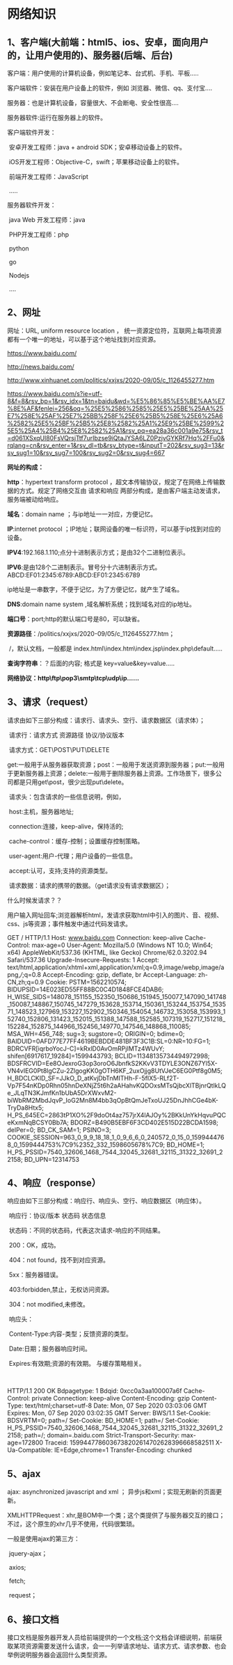 # 网络知识

## 1、客户端(大前端：html5、ios、安卓，面向用户的，让用户使用的)、服务器(后端、后台)

客户端：用户使用的计算机设备，例如笔记本、台式机、手机、平板.....

客户端软件：安装在用户设备上的软件，例如 浏览器、微信、qq、支付宝....

服务器：也是计算机设备，容量很大、不会断电、安全性很高....

服务器软件:运行在服务器上的软件。



客户端软件开发：

​	安卓开发工程师：java + android SDK；安卓移动设备上的软件。

​	iOS开发工程师：Objective-C，swift；苹果移动设备上的软件。

​	前端开发工程师：JavaScript

​	.....

服务器软件开发：

​	java Web 开发工程师：java

​	PHP开发工程师：php

​	python

​	go

​	Nodejs

​	....

## 2、网址

网址：URL, uniform resource location ， 统一资源定位符，互联网上每项资源都有一个唯一的地址，可以基于这个地址找到对应资源。

https://www.baidu.com/

http://news.baidu.com/

http://www.xinhuanet.com/politics/xxjxs/2020-09/05/c_1126455277.htm

https://www.baidu.com/s?ie=utf-8&f=8&rsv_bp=1&rsv_idx=1&tn=baidu&wd=%E5%86%85%E5%BE%AA%E7%8E%AF&fenlei=256&oq=%25E5%2586%2585%25E5%25BE%25AA%25E7%258E%25AF%25E7%25BB%258F%25E6%25B5%258E%25E6%25A6%2582%25E5%25BF%25B5%25E8%2582%25A1%25E9%25BE%2599%25E5%25A4%25B4%25E8%2582%25A1&rsv_pq=ea28a36c001a9e75&rsv_t=d061XSxqUl80FsVQrsjTtf7urIbzse9iQtaJYSA6LZ0PzjvGYKRf7Hq%2FFu0&rqlang=cn&rsv_enter=1&rsv_dl=tb&rsv_btype=t&inputT=202&rsv_sug3=13&rsv_sug1=10&rsv_sug7=100&rsv_sug2=0&rsv_sug4=667

**网址的构成：**

**http**：hypertext transform protocol ，超文本传输协议，规定了在网络上传输数据的方式。规定了网络交互由 请求和响应 两部分构成，是由客户端主动发请求，服务端被动给响应。

**域名**：domain name ；与ip地址一一对应，方便记忆。

**IP**:internet protocol ；IP地址；联网设备的唯一标识符，可以基于ip找到对应的设备。

**IPV4**:192.168.1.110;点分十进制表示方式；是由32个二进制位表示。

**IPV6**:是由128个二进制表示。冒号分十六进制表示方式。	ABCD:EF01:2345:6789:ABCD:EF01:2345:6789

ip地址是一串数字，不便于记忆，为了方便记忆，就产生了域名。

**DNS**:domain name system ,域名解析系统；找到域名对应的ip地址。

**端口号**：port;http的默认端口号是80，可以缺省。

**资源路径**：/politics/xxjxs/2020-09/05/c_1126455277.htm；

​	/，默认文档，一般都是 index.html\index.htm\index.jsp\index.php\default.....

**查询字符串**：？后面的内容; 格式是 key=value&key=value.....



**网络协议：http\ftp\pop3\smtp\tcp\udp\ip......**

## 3、请求（request）

请求由如下三部分构成：请求行、请求头、空行、请求数据区（请求体）；

​	请求行：请求方式   资源路径 协议/协议版本

​		请求方式：GET\POST\PUT\DELETE

​					get:一般用于从服务器获取资源；post：一般用于发送资源到服务器；put:一般用于更新服务器上资源；delete:一般用于删除服务器上资源。工作场景下，很多公司都是只用get\post，很少出现put\delete。

​	请求头：包含请求的一些信息说明，例如，

​			host:主机，服务器地址;

​			connection:连接，keep-alive，保持活的;

​			cache-control：缓存-控制；设置缓存控制策略。

​			user-agent:用户-代理；用户设备的一些信息。

​			accept:认可，支持;支持的资源类型。

​	请求数据：请求的携带的数据。（get请求没有请求数据区）；

什么时候发请求？？

用户输入网址回车;浏览器解析html，发请求获取html中引入的图片、音、视频、css、js等资源；事件触发中通过代码发请求。

GET / HTTP/1.1
Host: www.baidu.com
Connection: keep-alive
Cache-Control: max-age=0
User-Agent: Mozilla/5.0 (Windows NT 10.0; Win64; x64) AppleWebKit/537.36 (KHTML, like Gecko) Chrome/62.0.3202.94 Safari/537.36
Upgrade-Insecure-Requests: 1
Accept: text/html,application/xhtml+xml,application/xml;q=0.9,image/webp,image/apng,*/*;q=0.8
Accept-Encoding: gzip, deflate, br
Accept-Language: zh-CN,zh;q=0.9
Cookie: PSTM=1562210574; BIDUPSID=14E023ED55FF88BC0C4D1848FCE4DAB6; H_WISE_SIDS=148078_151155_152350_150686_151945_150077_147090_141748_150087_148867_150745_147279_153628_153714_150361_153244_153754_153571_148523_127969_153227_152902_150346_154054_146732_153058_153993_152740_152806_131423_152015_151388_147588_152585_107319_152717_151218_152284_152875_144966_152456_149770_147546_148868_110085; MSA_WH=456_748; sug=3; sugstore=0; ORIGIN=0; bdime=0; BAIDUID=0AFD77E77FF4619BEBDDE481BF3F3C1B:SL=0:NR=10:FG=1; BDRCVFR[iqrboYocJ-C]=kRxlD0AvOmRPjIMTz4WUvY; shifen[6917617_19284]=1599443793; BCLID=11348135734494972998; BDSFRCVID=Ee8OJexroG3op3oroO6JbnfkS2KKvV3TDYLE3ONZ67Yl5X-VN4vIEG0Pt8lgCZu-2ZlgogKK0gOTH6KF_2uxOjjg8UtVJeC6EG0Ptf8g0M5; H_BDCLCKID_SF=JJkO_D_atKvjDbTnMITHh-F-5fIX5-RLf2T-Vp7F54nKDp0Rhn05hnDeXNjZ5t6h2aAHahvKQDOxsMTsQjbcXlTBjnrQtlkLQe_JLqTN3KJmfKn1bUbA5DrXWxvM2-biWbRM2MbdJqvP_IoG2Mn8M4bb3qOpBtQmJeTxoUJ25DnJhhCGe4bK-TryDa8Htx5; H_PS_645EC=2863tP1XO%2F9doOt4az757jrX4lAJOy%2BKkUnYkHqvuPQCeKxmNqBCSY0Bb7A; BDORZ=B490B5EBF6F3CD402E515D22BCDA1598; delPer=0; BD_CK_SAM=1; PSINO=3; COOKIE_SESSION=963_0_9_9_18_18_1_0_9_6_6_0_240572_0_15_0_1599444768_0_1599444753%7C9%2352_332_1598605678%7C9; BD_HOME=1; H_PS_PSSID=7540_32606_1468_7544_32045_32681_32115_31322_32691_22158; BD_UPN=12314753



## 4、响应（response）

响应由如下三部分构成：响应行、响应头、空行、响应数据区（响应体）。

​	响应行：协议/版本   状态码  状态信息

​		状态码：不同的状态码，代表这次请求-响应的不同结果。

​				200：OK，成功。

​				404：not found，找不到对应资源。

​				5xx：服务器错误。

​				403:forbidden,禁止，无权访问资源。

​				304：not modified,未修改。

​	响应头：

​			Content-Type:内容-类型；反馈资源的类型。

​			Date:日期；服务器响应时间。

​			Expires:有效期;资源的有效期。 与缓存策略相关。

​			

HTTP/1.1 200 OK
Bdpagetype: 1
Bdqid: 0xcc0a3aa100007a6f
Cache-Control: private
Connection: keep-alive
Content-Encoding: gzip
Content-Type: text/html;charset=utf-8
Date: Mon, 07 Sep 2020 03:03:06 GMT
Expires: Mon, 07 Sep 2020 03:02:35 GMT
Server: BWS/1.1
Set-Cookie: BDSVRTM=0; path=/
Set-Cookie: BD_HOME=1; path=/
Set-Cookie: H_PS_PSSID=7540_32606_1468_7544_32045_32681_32115_31322_32691_22158; path=/; domain=.baidu.com
Strict-Transport-Security: max-age=172800
Traceid: 1599447786036738202614702628396668582511
X-Ua-Compatible: IE=Edge,chrome=1
Transfer-Encoding: chunked

## 5、ajax

ajax: asynchronized javascript and xml ； 异步js和xml；实现无刷新的页面更新。

XMLHTTPRequest：xhr,是BOM中一个类；这个类提供了与服务器交互的接口；不过，这个原生的xhr几乎不使用，代码很繁琐。

一般是使用ajax的第三方：

​	jquery-ajax；

​	axios;

​	fetch;

​	request；

## 6、接口文档

​	接口文档是服务器开发人员给前端提供的一个文档;这个文档会详细说明，前端获取某项资源需要发送什么请求，会一一列举请求地址、请求方式、请求参数、也会举例说明服务器会返回什么类型资源。











